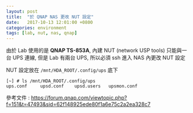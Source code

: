 ```yaml
---
layout: post
title:  "於 QNAP NAS 更改 NUT 設定"
date:   2017-10-13 12:01:00 +0800
categories: environment
tags: [lab, nut, nas, qnap]
---
```


由於 Lab 使用的是 **QNAP TS-853A**, 內建 NUT (network USP tools) 只能與一台 UPS 連線, 但是 Lab 有兩台 UPS, 所以必須 ssh 進入 NAS 內更改 NUT 設定

NUT 設定放在 `/mnt/HDA_ROOT/.config/ups` 底下

	[~] # ls /mnt/HDA_ROOT/.config/ups
	ups.conf     upsd.conf    upsd.users   upsmon.conf
	

參考文件 : <https://forum.qnap.com/viewtopic.php?f=151&t=47493&sid=62f148925ede80f1a6e75c2a2ea328c7>
